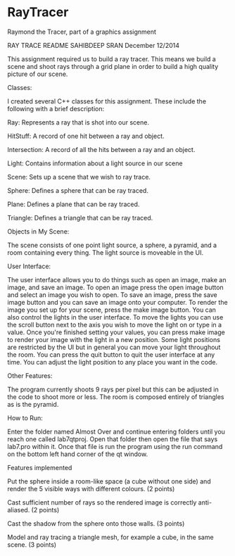 # RayTracer
Raymond the Tracer, part of a graphics assignment

RAY TRACE README
SAHIBDEEP SRAN
December 12/2014

This assignment required us to build a ray tracer.  This means we build a scene and shoot rays through a grid plane in order to 
build a high quality picture of our scene.  

Classes:

I created several C++ classes for this assignment.  These include the following with a brief description:

Ray: Represents a ray that is shot into our scene.

HitStuff: A record of one hit between a ray and object.

Intersection:  A record of all the hits between a ray and an object.

Light:  Contains information about a light source in our scene

Scene:  Sets up a scene that we wish to ray trace.

Sphere:  Defines a sphere that can be ray traced.

Plane:  Defines a plane that can be ray traced. 

Triangle:  Defines a triangle that can be ray traced.


Objects in My Scene:

The scene consists of one point light source, a sphere, a pyramid, and a room containing every thing.  The light source 
is moveable in the UI.  

User Interface:

The user interface allows you to do things such as open an image, make an image, and save an image.
To open an image press the open image button and select an image you wish to open.  To save an image, press the save image
button and you can save an image onto your computer.  To render the image you set up for your scene, press the make 
image button.  You can also control the lights in the user interface.  To move the lights you can use the scroll button next to 
the axis you wish to move the light on or type in a value.  Once you're finished setting your values, you can press make image to 
render your image with the light in a new position.  Some light positions are restricted by the UI but in general 
you can move your light throughout the room.  You can press the quit button to quit the user interface at any time.
You can adjust the light position to any place you want in the code.

Other Features:

The program currently shoots 9 rays per pixel but this can be adjusted in the code to shoot more or less.  The room is composed
entirely of triangles as is the pyramid.


How to Run:

Enter the folder named Almost Over and continue entering folders until you reach one called lab7qtproj.  Open that folder 
then open the file that says lab7.pro within it.  Once that file is run the program using the run command on the bottom left
hand corner of the qt window.


Features implemented

Put the sphere inside a room-like space (a cube without one side) and render the 5 visible
ways with different colours. (2 points)

Cast sufficient number of rays so the rendered image is correctly anti-aliased. (2 points)

Cast the shadow from the sphere onto those walls. (3 points)

Model and ray tracing a triangle mesh, for example a cube, in the same scene. (3 points)
